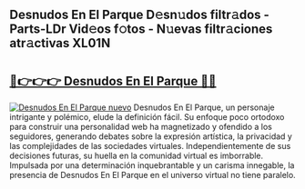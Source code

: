 ## Desnudos En El Parque D𝚎sn𝚞dos filtr𝚊dos - Parts-LDr Vid𝚎os f𝚘tos - N𝚞evas filtr𝚊ciones atr𝚊ctivas XL01N

# <h2><a href="http://mbaacua.tromn.icu/?c=Desnudos+En+El+Parque">🔗👉👉👉 Desnudos En El Parque 🔗🔗</a></h2>

[![Desnudos En El Parque nuevo](https://i.imgur.com/pEAQMta.gif)](http://mbaacua.tromn.icu/?c=Desnudos+En+El+Parque)
Desnudos En El Parque, un personaje intrigante y polémico, elude la definición fácil. Su enfoque poco ortodoxo para construir una personalidad web ha magnetizado y ofendido a los seguidores, generando debates sobre la expresión artística, la privacidad y las complejidades de las sociedades virtuales. Independientemente de sus decisiones futuras, su huella en la comunidad virtual es imborrable. Impulsada por una determinación inquebrantable y un carisma innegable, la presencia de Desnudos En El Parque en el universo virtual no tiene paralelo.
